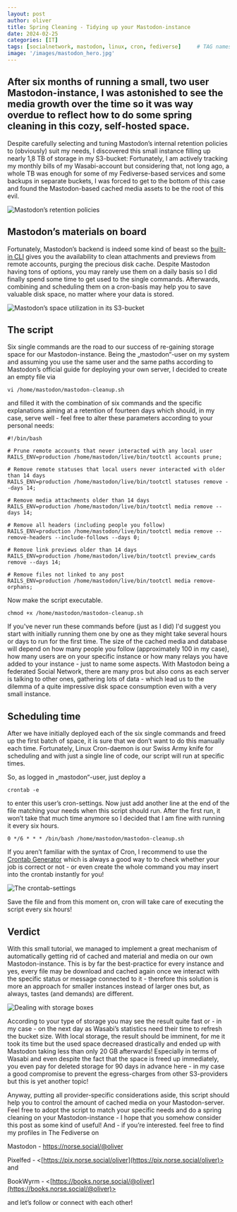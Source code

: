 ```yaml
---
layout: post
author: oliver
title: Spring Cleaning - Tidying up your Mastodon-instance
date: 2024-02-25
categories: [IT]
tags: [socialnetwork, mastodon, linux, cron, fediverse]     # TAG names should always be lowercase
image: '/images/mastodon_hero.jpg'
---
```


## After six months of running a small, two user Mastodon-instance, I was astonished to see the media growth over the time so it was way overdue to reflect how to do some spring cleaning in this cozy, self-hosted space.

Despite carefully selecting and tuning Mastodon’s internal retention policies to (obviously) suit my needs, I discovered this small instance filling up nearly 1,8 TB of storage in my S3-bucket: Fortunately, I am actively tracking my monthly bills  of my Wasabi-account but considering that, not long ago, a whole TB was enough for some of my Fediverse-based services and some backups in separate buckets, I was forced to get to the bottom of this case and found the Mastodon-based cached media assets to be the root of this evil.

![Mastodon’s retention policies](../images/mastodon_retention_settings.jpg)

## Mastodon’s materials on board

Fortunately, Mastodon’s backend is indeed some kind of beast so the [built-in CLI](https://docs.joinmastodon.org/admin/tootctl/) gives you the availability to clean attachments and previews from remote accounts, purging the precious disk cache.  Despite Mastodon having tons of options, you may rarely use them on a daily basis so I did finally spend some time to get used to the single commands. Afterwards, combining and scheduling them on a cron-basis may help you to save valuable disk space, no matter where your data is stored.

![Mastodon’s space utilization in its S3-bucket](../images/mastodon_s3_utilization_before.jpg)

## The script

Six single commands are the road to our success of re-gaining storage space for our Mastodon-instance. Being the „mastodon“-user on my system and assuming you use the same user and the same paths according to Mastodon’s official guide for deploying your own server, I decided to create an empty file via

```
vi /home/mastodon/mastodon-cleanup.sh
```

and filled it with the combination of six commands and the specific explanations aiming at a retention of fourteen days which should, in my case, serve well - feel free to alter these parameters according to your personal needs:

```
#!/bin/bash

# Prune remote accounts that never interacted with any local user
RAILS_ENV=production /home/mastodon/live/bin/tootctl accounts prune;

# Remove remote statuses that local users never interacted with older than 14 days
RAILS_ENV=production /home/mastodon/live/bin/tootctl statuses remove --days 14;

# Remove media attachments older than 14 days
RAILS_ENV=production /home/mastodon/live/bin/tootctl media remove --days 14;

# Remove all headers (including people you follow)
RAILS_ENV=production /home/mastodon/live/bin/tootctl media remove --remove-headers --include-follows --days 0;

# Remove link previews older than 14 days
RAILS_ENV=production /home/mastodon/live/bin/tootctl preview_cards remove --days 14;

# Remove files not linked to any post
RAILS_ENV=production /home/mastodon/live/bin/tootctl media remove-orphans;
```

Now make the script executable.

```
chmod +x /home/mastodon/mastodon-cleanup.sh
```

If you've never run these commands before (just as I did) I'd suggest you start with initially running them one by one as they might take several hours or days to run for the first time. The size of the cached media and database will depend on how many people you follow (approximately 100 in my case), how many users are on your specific instance or how many relays you have added to your instance - just to name some aspects. With Mastodon being a federated Social Network, there are many pros but also cons as each server is talking to other ones, gathering lots of data - which lead us to the dilemma of a quite impressive disk space consumption even with a very small instance.

## Scheduling time

After we have initially deployed each of the six single commands and freed up the first batch of space, it is sure that we don’t want to do this manually each time. Fortunately, Linux Cron-daemon is our Swiss Army knife for scheduling and with just a single line of code, our script will run at specific times.

So, as logged in „mastodon“-user, just deploy a

```
crontab -e
```

to enter this user’s cron-settings. Now just add another line at the end of the file matching your needs when this script should run. After the first run, it won’t take that much time anymore so I decided that I am fine with running it every six hours.

```
0 */6 * * * /bin/bash /home/mastodon/mastodon-cleanup.sh
```

If you aren’t familiar with the syntax of Cron, I recommend to use the [Crontab Generator](https://crontab-generator.org) which is always a good way to to check whether your job is correct or not - or even create the whole command you may insert into the crontab instantly for you!

![The crontab-settings](../images/mastodon_cleanup_crontab_settings.jpg)

Save the file and from this moment on, cron will take care of executing the script every six hours!

## Verdict

With this small tutorial, we managed to implement a great mechanism of automatically getting rid of cached and material and media on our own Mastodon-instance. This is by far the best-practice for every instance and yes, every file may be download and cached again once we interact with the specific status or message connected to it - therefore this solution is more an approach for smaller instances instead of larger ones but, as always, tastes (and demands) are different.

![Dealing with storage boxes](../images/lia-trevarthen-gWvdUpNQr6g-unsplash.jpg)

According to your type of storage you may see the result quite fast or - in my case - on the next day as Wasabi’s statistics need their time to refresh the bucket size. With local storage, the result should be imminent, for me it took its time but the used space decreased drastically and ended up with Mastodon taking less than only 20 GB afterwards! Especially in terms of Wasabi and even despite the fact that the space is freed up immediately, you even pay for deleted storage for 90 days in advance here - in my case a good compromise to prevent the egress-charges from other S3-providers but this is yet another topic!

Anyway, putting all provider-specific considerations aside, this script should help you to control the amount of cached media on your Mastodon-server. Feel free to adopt the script to match your specific needs and do a spring cleaning on your Mastodon-instance - I hope that you somehow consider this post as some kind of useful! And - if you’re interested.  feel free to find my profiles in The Fediverse on

Mastodon - <https://norse.social/@oliver>

Pixelfed - <[https://pix.norse.social/oliver](https://pix.norse.social/oliver)> and

BookWyrm - <[https://books.norse.social/@oliver](https://books.norse.social/@oliver)>

and let’s follow or connect with each other!